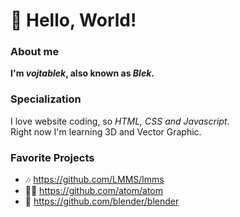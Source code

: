 # 👋 Hello, World!
### About me
**I'm *vojtablek*, also known as *Blek*.**
<br>
### Specialization
I love website coding, so *HTML, CSS and Javascript*. <br>
Right now I'm learning 3D and Vector Graphic.
<br>
<!--### Activity

[![Anurag's GitHub stats](https://github-readme-stats.vercel.app/api?username=vojtablek&title_color=03254cff&text_color=03254cff&hide_border=true&bg_color=d0efffff)](https://github.com/anuraghazra/github-readme-stats)
<sub><sup><br>Github Stats using [Github README stats](https://github.com/anuraghazra/github-readme-stats) by [Anurag Hazra](https://github.com/anuraghazra), license: [HERE](https://github.com/anuraghazra/github-readme-stats/blob/master/LICENSE)</sup></sub> <br>-->
### Favorite Projects
- 🎶 https://github.com/LMMS/lmms
- 👨‍💻 https://github.com/atom/atom
- 🧊 https://github.com/blender/blender
